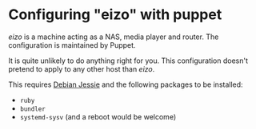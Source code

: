 Configuring "eizo" with puppet
==============================

*eizo* is a machine acting as a NAS, media player and router. The
 configuration is maintained by Puppet.

It is quite unlikely to do anything right for you. This configuration
doesn't pretend to apply to any other host than *eizo*.

This requires [Debian Jessie][] and the following packages to be
installed:

 - `ruby`
 - `bundler`
 - `systemd-sysv` (and a reboot would be welcome)

[Debian Jessie]: https://www.debian.org/releases/jessie/
